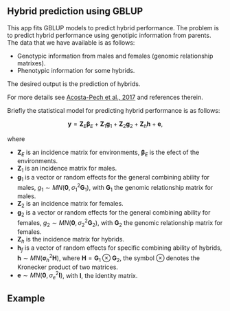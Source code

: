 ## Hybrid prediction using GBLUP

This app fits GBLUP models to predict hybrid performance. The problem is to predict hybrid performance 
using genotipic information from parents. The data that we have available is as follows:

- Genotypic information from males and females (genomic relationship matrixes).
- Phenotypic information for some hybrids.

The desired output is the prediction of hybrids.

For more details see [Acosta-Pech et al., 2017](https://pubmed.ncbi.nlm.nih.gov/28401254/) and references therein.

Briefly the statistical model for predicting hybrid performance is as follows:

$$
\boldsymbol y = \boldsymbol Z_E \boldsymbol \beta_E + \boldsymbol Z_1 \boldsymbol g_1 + \boldsymbol Z_2 \boldsymbol g_2 + \boldsymbol Z_h \boldsymbol h + \boldsymbol e, 
$$

where 

- $\boldsymbol Z_E$ is an incidence matrix for environments, $\boldsymbol \beta_E$ is the efect of the environments.
- $\boldsymbol Z_1$ is an incidence matrix for males.
- $\boldsymbol g_1$ is a vector or random effects for the general combining ability for males, $g_1 \sim MN(\boldsymbol 0, \sigma^2_1 \boldsymbol G_1)$, with $\boldsymbol G_1$ the genomic relationship matrix for males.
- $\boldsymbol Z_2$ is an incidence matrix for females.
- $\boldsymbol g_2$ is a vector or random effects for the general combining ability for females, $g_2 \sim MN(\boldsymbol 0, \sigma^2_2 \boldsymbol G_2)$, with $\boldsymbol G_2$ the genomic relationship matrix for females.
- $\boldsymbol Z_h$ is the incidence matrix for hybrids.
- $\boldsymbol h_f$ is a vector of random effects for specific combining ability of hybrids, $\boldsymbol h \sim MN(\boldsymbol \sigma^2_h \boldsymbol H)$, where $\boldsymbol H=\boldsymbol G_1 \otimes \boldsymbol G_2$, the symbol $\otimes$ denotes the Kronecker product of two matrices.
- $\boldsymbol e \sim MN(\boldsymbol 0, \sigma^2_e \boldsymbol I)$, with $\boldsymbol I$, the identity matrix.

## Example
